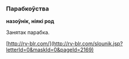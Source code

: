 ### Парабкоўства
**назоўнік, ніякі род**

Занятак парабка.

<a rel="author">[http://rv-blr.com/](http://rv-blr.com/slounik.jsp?letterId=0&maskId=0&pageId=2169)</a>
